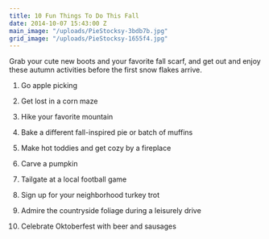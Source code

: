 ```yaml
---
title: 10 Fun Things To Do This Fall
date: 2014-10-07 15:43:00 Z
main_image: "/uploads/PieStocksy-3bdb7b.jpg"
grid_image: "/uploads/PieStocksy-1655f4.jpg"
---
```


Grab your cute new boots and your favorite fall scarf, and get out and enjoy these autumn activities before the first snow flakes arrive.

1. Go apple picking

2. Get lost in a corn maze

3. Hike your favorite mountain

4. Bake a different fall-inspired pie or batch of muffins

5. Make hot toddies and get cozy by a fireplace

6. Carve a pumpkin

7. Tailgate at a local football game

8. Sign up for your neighborhood turkey trot

9. Admire the countryside foliage during a leisurely drive

10. Celebrate Oktoberfest with beer and sausages